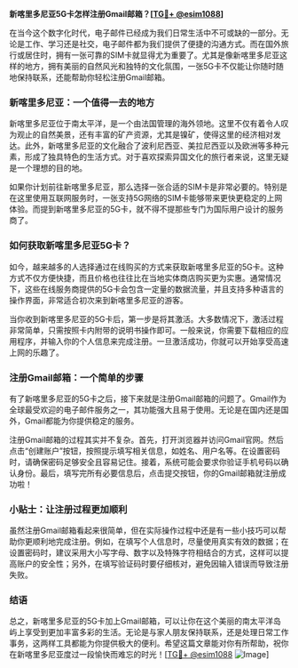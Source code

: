 **新喀里多尼亚5G卡怎样注册Gmail邮箱？[[TG💪+ @esim1088](https://t.me/s/esim1088)]**

在当今这个数字化时代，电子邮件已经成为我们日常生活中不可或缺的一部分。无论是工作、学习还是社交，电子邮件都为我们提供了便捷的沟通方式。而在国外旅行或居住时，拥有一张可靠的SIM卡就显得尤为重要了。尤其是像新喀里多尼亚这样的地方，拥有美丽的自然风光和独特的文化氛围，一张5G卡不仅能让你随时随地保持联系，还能帮助你轻松注册Gmail邮箱。

### 新喀里多尼亚：一个值得一去的地方

新喀里多尼亚位于南太平洋，是一个由法国管理的海外领地。这里不仅有着令人叹为观止的自然美景，还有丰富的矿产资源，尤其是镍矿，使得这里的经济相对发达。此外，新喀里多尼亚的文化融合了波利尼西亚、美拉尼西亚以及欧洲等多种元素，形成了独具特色的生活方式。对于喜欢探索异国文化的旅行者来说，这里无疑是一个理想的目的地。

如果你计划前往新喀里多尼亚，那么选择一张合适的SIM卡是非常必要的。特别是在这里使用互联网服务时，一张支持5G网络的SIM卡能够带来更快更稳定的上网体验。而提到新喀里多尼亚的5G卡，就不得不提那些专门为国际用户设计的服务商了。

### 如何获取新喀里多尼亚5G卡？

如今，越来越多的人选择通过在线购买的方式来获取新喀里多尼亚的5G卡。这种方式不仅方便快捷，而且价格也往往比在当地实体商店购买更为实惠。通常情况下，这些在线服务商提供的5G卡会包含一定量的数据流量，并且支持多种语言的操作界面，非常适合初次来到新喀里多尼亚的游客。

当你收到新喀里多尼亚的5G卡后，第一步是将其激活。大多数情况下，激活过程非常简单，只需按照卡内附带的说明书操作即可。一般来说，你需要下载相应的应用程序，并输入你的个人信息来完成注册。一旦激活成功，你就可以开始享受高速上网的乐趣了。

### 注册Gmail邮箱：一个简单的步骤

有了新喀里多尼亚的5G卡之后，接下来就是注册Gmail邮箱的问题了。Gmail作为全球最受欢迎的电子邮件服务之一，其功能强大且易于使用。无论是在国内还是国外，Gmail都能为你提供稳定的服务。

注册Gmail邮箱的过程其实并不复杂。首先，打开浏览器并访问Gmail官网。然后点击“创建账户”按钮，按照提示填写相关信息，如姓名、用户名等。在设置密码时，请确保密码足够安全且容易记住。接着，系统可能会要求你验证手机号码以确认身份。最后，填写完所有必要信息后，点击提交按钮，你的Gmail邮箱就注册成功啦！

### 小贴士：让注册过程更加顺利

虽然注册Gmail邮箱看起来很简单，但在实际操作过程中还是有一些小技巧可以帮助你更顺利地完成注册。例如，在填写个人信息时，尽量使用真实有效的数据；在设置密码时，建议采用大小写字母、数字以及特殊字符相结合的方式，这样可以提高账户的安全性；另外，在填写验证码时要仔细核对，避免因输入错误而导致注册失败。

### 结语

总之，新喀里多尼亚的5G卡加上Gmail邮箱，可以让你在这个美丽的南太平洋岛屿上享受到更加丰富多彩的生活。无论是与家人朋友保持联系，还是处理日常工作事务，这两样工具都能为你提供极大的便利。希望这篇文章能对你有所帮助，祝你在新喀里多尼亚度过一段愉快而难忘的时光！[[TG💪+ @esim1088](https://t.me/s/esim1088) ![Image](https://i.postimg.cc/4NQfJmqS/Snipaste-2025-05-13-00-14-12.png)]
